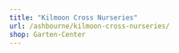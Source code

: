 ```yaml
---
title: "Kilmoon Cross Nurseries"
url: /ashbourne/kilmoon-cross-nurseries/
shop: Garten-Center
---
```

